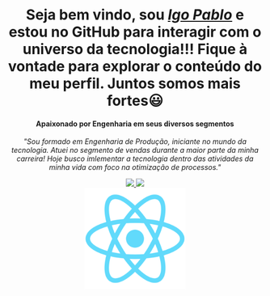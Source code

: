 <h1 align="center">Seja bem vindo, sou <a href="https://www.linkedin.com/in/igo-pablo-4543a080/"><i>Igo Pablo</i></a> e estou no GitHub para interagir com o universo da tecnologia!!! Fique à vontade para explorar o conteúdo do meu perfil. Juntos somos mais fortes😃️</h3>

<h4 align="center"> 
  Apaixonado por Engenharia em seus diversos segmentos
</h4>

<p align="center"><i>"Sou formado em Engenharia de Produção, iniciante no mundo da tecnologia. Atuei no segmento de vendas durante a maior parte da minha carreira! Hoje busco imlementar a tecnologia dentro das atividades da minha vida com foco na otimização de processos."</i></p>

<div align="center">
  <a href="https://github.com/IgoPabloGomes">
    <img height="150em" src="https://github-readme-stats.vercel.app/api?username=IgoPabloGomes&count_private=true&include_all_commits=true&show_icons=true&theme=dracula&hide_border=false&show_owner=true"/>
    <img height="150em" src="https://github-readme-stats.vercel.app/api/top-langs/?username=IgoPabloGomes&theme=dracula&hide_border=false&&layout=compact"/>
  </a>
</div>

<div align="center">
<img align="center" alt="React" height="200" width="200" src="https://raw.githubusercontent.com/devicons/devicon/master/icons/react/react-original.svg">
  </div>
